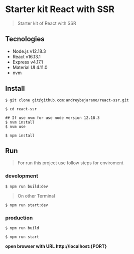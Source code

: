# Starter kit React with SSR
>Starter kit of React with SSR

## Tecnologies
- Node.js v12.18.3
- React v16.13.1
- Express v4.17.1
- Material UI 4.11.0
- nvm

## Install
``` shell
$ git clone git@github.com:andreybejarano/react-ssr.git

$ cd react-ssr

## If use nvm for use node version 12.18.3
$ nvm install
$ nvm use

$ npm install
```

## Run
> For run this project use follow steps for enviroment
### development
``` shell
$ npm run build:dev
```
> On  other Terminal
``` shell
$ npm run start:dev
```

### production

``` shell
$ npm run build

$ npm run start
```

**open browser with URL http://localhost:{PORT}**
